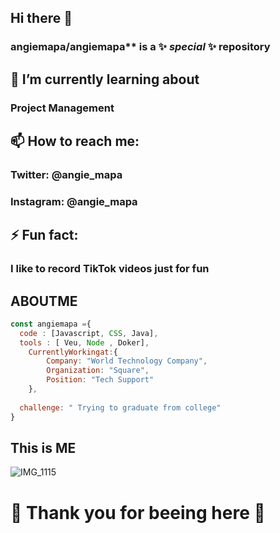 ## Hi there 👋 
### angiemapa/angiemapa** is a ✨ _special_ ✨ repository
## 🌱 I’m currently learning about 
### Project Management
## 📫 How to reach me: 
###  Twitter: @angie_mapa
###  Instagram: @angie_mapa
## ⚡ Fun fact: 
### I like to record TikTok videos just for fun

## ABOUTME
```js
const angiemapa ={
  code : [Javascript, CSS, Java],
  tools : [ Veu, Node , Doker],
    CurrentlyWorkingat:{
        Company: "World Technology Company",
        Organization: "Square",
        Position: "Tech Support"
    },
  
  challenge: " Trying to graduate from college"
}
```
## This is ME
![IMG_1115](https://user-images.githubusercontent.com/22400498/141244953-68e04b38-3358-4ac0-a65c-84b1e6a1d358.jpeg)

# 👋 Thank you for beeing here 👋
